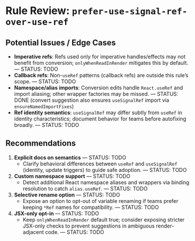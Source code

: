 # Rule Review: `prefer-use-signal-ref-over-use-ref`

## Potential Issues / Edge Cases

- __Imperative refs__: Refs used only for imperative handles/effects may not benefit from conversion; `onlyWhenReadInRender` mitigates this by default. — STATUS: TODO
- __Callback refs__: Non-`useRef` patterns (callback refs) are outside this rule’s scope. — STATUS: TODO
- __Namespace/alias imports__: Conversion edits handle `React.useRef` and import aliasing; other wrapper factories may be missed. — STATUS: DONE (convert suggestion also ensures `useSignalRef` import via `ensureNamedImportFixes`)
- __Ref identity semantics__: `useSignalRef` may differ subtly from `useRef` in identity characteristics; document behavior for teams before autofixing broadly. — STATUS: TODO

## Recommendations

1. __Explicit docs on semantics__ — STATUS: TODO
   - Clarify behavioral differences between `useRef` and `useSignalRef` (identity, update triggers) to guide safe adoption. — STATUS: TODO
2. __Custom namespace support__ — STATUS: TODO
   - Detect additional React namespace aliases and wrappers via binding resolution to catch `alias.useRef`. — STATUS: TODO
3. __Selective rename option__ — STATUS: TODO
   - Expose an option to opt-out of variable renaming if teams prefer keeping `*Ref` names for compatibility. — STATUS: TODO
4. __JSX-only opt-in__ — STATUS: TODO
   - Keep `onlyWhenReadInRender` default true; consider exposing stricter JSX-only checks to prevent suggestions in ambiguous render-adjacent code. — STATUS: TODO
